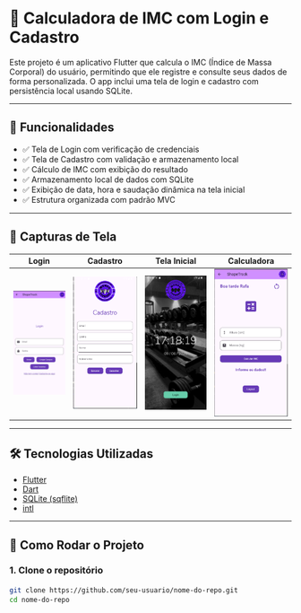 # 📱 Calculadora de IMC com Login e Cadastro

Este projeto é um aplicativo Flutter que calcula o IMC (Índice de Massa Corporal) do usuário, permitindo que ele registre e consulte seus dados de forma personalizada. O app inclui uma tela de login e cadastro com persistência local usando SQLite.

---

## 🧩 Funcionalidades

- ✅ Tela de Login com verificação de credenciais
- ✅ Tela de Cadastro com validação e armazenamento local
- ✅ Cálculo de IMC com exibição do resultado
- ✅ Armazenamento local de dados com SQLite
- ✅ Exibição de data, hora e saudação dinâmica na tela inicial
- ✅ Estrutura organizada com padrão MVC

---

## 📸 Capturas de Tela

| Login | Cadastro | Tela Inicial | Calculadora |
|-------|----------|--------------| ----------- |
| ![Login](assets/screenshots/login.png) | ![Cadastro](assets/screenshots/cadastro.png) | ![Home](assets/screenshots/home.png) | ![Calculadora](assets/screenshots/calculadora.png) |


---

## 🛠️ Tecnologias Utilizadas

- [Flutter](https://flutter.dev/)
- [Dart](https://dart.dev/)
- [SQLite (sqflite)](https://pub.dev/packages/sqflite)
- [intl](https://pub.dev/packages/intl)

---

## 🚀 Como Rodar o Projeto

### 1. Clone o repositório
```bash
git clone https://github.com/seu-usuario/nome-do-repo.git
cd nome-do-repo
